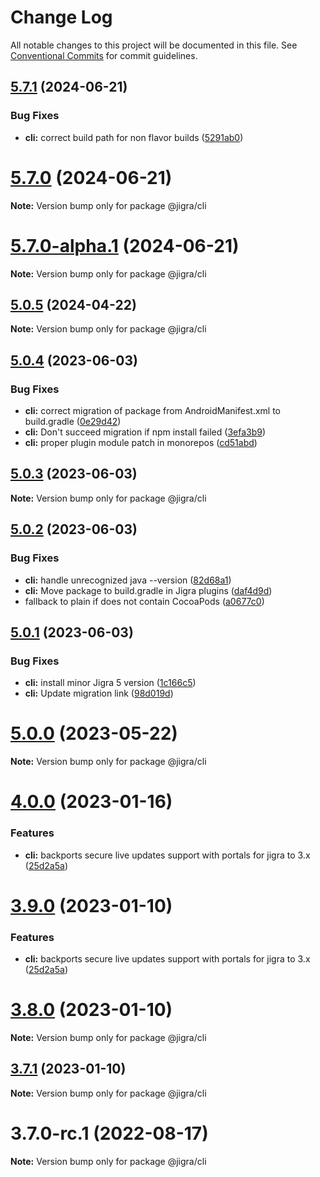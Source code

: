 # Change Log

All notable changes to this project will be documented in this file.
See [Conventional Commits](https://conventionalcommits.org) for commit guidelines.

## [5.7.1](https://github.com/familyjs/jigra/compare/5.6.0...5.7.1) (2024-06-21)

### Bug Fixes

- **cli:** correct build path for non flavor builds ([5291ab0](https://github.com/familyjs/jigra/commit/5291ab074341d9eb73db5d40945c57d021bed25e))

# [5.7.0](https://github.com/familyjs/jigra/compare/5.6.0...5.7.0) (2024-06-21)

**Note:** Version bump only for package @jigra/cli

# [5.7.0-alpha.1](https://github.com/familyjs/jigra/compare/5.6.0...5.7.0-alpha.1) (2024-06-21)

**Note:** Version bump only for package @jigra/cli

## [5.0.5](https://github.com/familyjs/jigra/compare/5.0.4...5.0.5) (2024-04-22)

**Note:** Version bump only for package @jigra/cli

## [5.0.4](https://github.com/familyjs/jigra/compare/5.0.3...5.0.4) (2023-06-03)

### Bug Fixes

- **cli:** correct migration of package from AndroidManifest.xml to build.gradle ([0e29d42](https://github.com/familyjs/jigra/commit/0e29d422a6550a8fef61dbb76743562aeb3e726b))
- **cli:** Don't succeed migration if npm install failed ([3efa3b9](https://github.com/familyjs/jigra/commit/3efa3b9afb071514ac238229e3416fc0ea9f5c8e))
- **cli:** proper plugin module patch in monorepos ([cd51abd](https://github.com/familyjs/jigra/commit/cd51abde21f76fe5d9966d097aa3cfdde1aae598))

## [5.0.3](https://github.com/familyjs/jigra/compare/5.0.2...5.0.3) (2023-06-03)

**Note:** Version bump only for package @jigra/cli

## [5.0.2](https://github.com/familyjs/jigra/compare/5.0.1...5.0.2) (2023-06-03)

### Bug Fixes

- **cli:** handle unrecognized java --version ([82d68a1](https://github.com/familyjs/jigra/commit/82d68a1dd2faf52786d1d663aa917c057fd2e076))
- **cli:** Move package to build.gradle in Jigra plugins ([daf4d9d](https://github.com/familyjs/jigra/commit/daf4d9ddbb23dcbe8455207e7f8aa607d4358e55))
- fallback to plain if does not contain CocoaPods ([a0677c0](https://github.com/familyjs/jigra/commit/a0677c007923d0c6e94bc267fc9457a775ecb084))

## [5.0.1](https://github.com/familyjs/jigra/compare/5.0.0...5.0.1) (2023-06-03)

### Bug Fixes

- **cli:** install minor Jigra 5 version ([1c166c5](https://github.com/familyjs/jigra/commit/1c166c57eec98c2bfd67042dc0bd0d56f71cd3db))
- **cli:** Update migration link ([98d019d](https://github.com/familyjs/jigra/commit/98d019dda745efa271234e53f480f5cf8ca89593))

# [5.0.0](https://github.com/familyjs/jigra/compare/4.0.0...5.0.0) (2023-05-22)

**Note:** Version bump only for package @jigra/cli

# [4.0.0](https://github.com/navify/jigra/compare/3.8.0...4.0.0) (2023-01-16)

### Features

- **cli:** backports secure live updates support with portals for jigra to 3.x ([25d2a5a](https://github.com/navify/jigra/commit/25d2a5a6b229a43031d6a3548a75144015f78c7a))

# [3.9.0](https://github.com/navify/jigra/compare/3.8.0...3.9.0) (2023-01-10)

### Features

- **cli:** backports secure live updates support with portals for jigra to 3.x ([25d2a5a](https://github.com/navify/jigra/commit/25d2a5a6b229a43031d6a3548a75144015f78c7a))

# [3.8.0](https://github.com/navify/jigra/compare/3.7.1...3.8.0) (2023-01-10)

**Note:** Version bump only for package @jigra/cli

## [3.7.1](https://github.com/navify/jigra/compare/3.7.0-rc.1...3.7.1) (2023-01-10)

**Note:** Version bump only for package @jigra/cli

# 3.7.0-rc.1 (2022-08-17)

**Note:** Version bump only for package @jigra/cli
